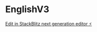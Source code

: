 # EnglishV3

[Edit in StackBlitz next generation editor ⚡️](https://stackblitz.com/~/github.com/SnailyJerry/EnglishV3)